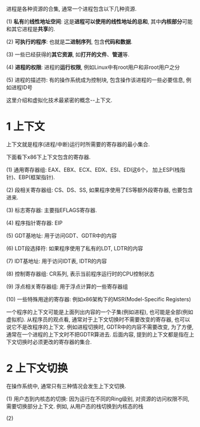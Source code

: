 进程是各种资源的合集, 通常一个进程包含以下几种资源.

(1) **私有**的**线性地址空间**: 这是**进程可以使用的线性地址的总和**, 其中**内核部分**可能和其它进程是**共享**的.

(2) **可执行的程序**: 也就是**二进制序列**, 包含**代码和数据**.

(3) 一些已经获得的**其它资源**, 如**打开的文件**、**管道**等.

(4) **进程的权限**: 进程的**运行权限**, 例如Linux中有root用户和非root用户之分

(5) 进程的描述符: 有的操作系统成为控制块, 包含操作该进程的一些必要信息, 例如进程ID号

这里介绍和虚拟化技术最紧密的概念--上下文.

# 1 上下文

上下文就是程序(进程/中断)运行时所需要的寄存器的最小集合. 

下面看下x86下上下文包含的寄存器.

(1) 通用寄存器组: EAX、EBX、ECX、EDX、ESI、EDI这6个， 加上ESP(栈指针)、EBP(框架指针).

(2) 段相关寄存器组: CS、DS、SS, 如果程序使用了ES等额外段寄存器, 也要包含进来.

(3) 标志寄存器: 主要指EFLAGS寄存器.

(4) 程序指针寄存器: EIP

(5) GDT基地址: 用于访问GDT、GDTR中的内容

(6) LDT段选择符: 如果程序使用了私有的LDT, LDTR的内容

(7) IDT基地址: 用于访问IDT表, IDTR的内容

(8) 控制寄存器组: CR系列, 表示当前程序运行时的CPU控制状态

(9) 浮点相关寄存器组: 用于浮点计算的一些寄存器组

(10) 一些特殊用途的寄存器: 例如x86架构下的MSR(Model\-Specific Registers)

一个程序的上下文可能是上面列出内容的一个子集(例如进程), 也可能是全部(例如虚拟机). 从程序员的观点看, 通常对于上下文切换时不需要改变的寄存器, 也可以说它不是改程序的上下文. 例如进程切换时, GDTR中的内容不需要改变, 为了方便, 通常在一个进程的上下文时不把GDTR算进去. 后面内容, 提到的上下文都是指在上下文切换时必须更改的寄存器的集合.

# 2 上下文切换

在操作系统中, 通常只有三种情况会发生上下文切换.

(1) 用户态到内核态的切换: 因为运行在不同的Ring级别, 对资源的访问权限不同, 需要切换部分上下文. 例如, 从用户态的栈切换到内核态的栈

(2) 